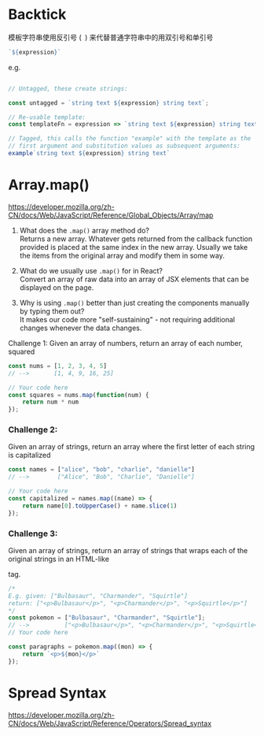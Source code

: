 # Backtick

模板字符串使用反引号 (` `) 来代替普通字符串中的用双引号和单引号
```javascript
`${expression}`
```
e.g.
```javascript

// Untagged, these create strings:

const untagged = `string text ${expression} string text`;

// Re-usable template:
const templateFn = expression => `string text ${expression} string text`;

// Tagged, this calls the function "example" with the template as the
// first argument and substitution values as subsequent arguments:
example`string text ${expression} string text`
```  
  

# Array.map()
https://developer.mozilla.org/zh-CN/docs/Web/JavaScript/Reference/Global_Objects/Array/map
1. What does the `.map()` array method do?  
Returns a new array. Whatever gets returned from the callback
function provided is placed at the same index in the new array.
Usually we take the items from the original array and modify them
in some way.


2. What do we usually use `.map()` for in React?  
Convert an array of raw data into an array of JSX elements
that can be displayed on the page.


3. Why is using `.map()` better than just creating the components
   manually by typing them out?  
It makes our code more "self-sustaining" - not requiring
additional changes whenever the data changes.  
  

Challenge 1:
Given an array of numbers, return an array of each number, squared
```javascript
const nums = [1, 2, 3, 4, 5]
// -->       [1, 4, 9, 16, 25]

// Your code here
const squares = nums.map(function(num) {
    return num * num
});
```

### Challenge 2:
Given an array of strings, return an array where 
the first letter of each string is capitalized
```javascript
const names = ["alice", "bob", "charlie", "danielle"]
// -->        ["Alice", "Bob", "Charlie", "Danielle"]

// Your code here
const capitalized = names.map((name) => {
    return name[0].toUpperCase() + name.slice(1)
});
```

### Challenge 3:
Given an array of strings, return an array of strings that wraps each
of the original strings in an HTML-like <p></p> tag.

```javascript
/*
E.g. given: ["Bulbasaur", "Charmander", "Squirtle"]
return: ["<p>Bulbasaur</p>", "<p>Charmander</p>", "<p>Squirtle</p>"]
*/
const pokemon = ["Bulbasaur", "Charmander", "Squirtle"];
// -->          ["<p>Bulbasaur</p>", "<p>Charmander</p>", "<p>Squirtle</p>"]
// Your code here

const paragraphs = pokemon.map((mon) => {
    return `<p>${mon}</p>`
});
```

# Spread Syntax
https://developer.mozilla.org/zh-CN/docs/Web/JavaScript/Reference/Operators/Spread_syntax